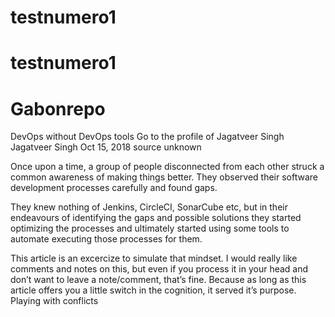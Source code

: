 # testnumero1
# testnumero1
# Gabonrepo
DevOps without DevOps tools
Go to the profile of Jagatveer Singh
Jagatveer Singh
Oct 15, 2018
source unknown

Once upon a time, a group of people disconnected from each other struck a common awareness of making things better. They observed their software development processes carefully and found gaps.

They knew nothing of Jenkins, CircleCI, SonarCube etc, but in their endeavours of identifying the gaps and possible solutions they started optimizing the processes and ultimately started using some tools to automate executing those processes for them.

This article is an excercize to simulate that mindset. I would really like comments and notes on this, but even if you process it in your head and don’t want to leave a note/comment, that’s fine. Because as long as this article offers you a little switch in the cognition, it served it’s purpose.
Playing with conflicts
